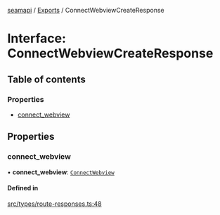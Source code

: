 [seamapi](../README.md) / [Exports](../modules.md) / ConnectWebviewCreateResponse

# Interface: ConnectWebviewCreateResponse

## Table of contents

### Properties

- [connect_webview](ConnectWebviewCreateResponse.md#connect_webview)

## Properties

### connect_webview

• **connect_webview**: [`ConnectWebview`](ConnectWebview.md)

#### Defined in

[src/types/route-responses.ts:48](https://github.com/hello-seam/seamapi-javascript/blob/617170d/src/types/route-responses.ts#L48)
